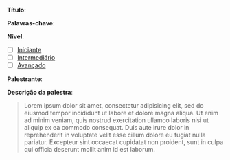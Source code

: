 <!-- Substitua os textos de exemplo ou siga suas instruções -->

**Título**: <!-- ex.: Criando aplicações com Vue.js -->

**Palavras-chave**: <!-- ex.: `vue`, `app`, `javascript` -->

**Nível**:
<!--
- [x] ex.: selecione um item abaixo com um x
-->
- [ ] [Iniciante](https://github.com/React-VIX/talks/labels/Nível%20Iniciante)
- [ ] [Intermediário](https://github.com/React-VIX/talks/labels/Nível%20Intermedi%C3%A1rio)
- [ ] [Avançado](https://github.com/React-VIX/talks/labels/Nível%20Avan%C3%A7ado)

**Palestrante**: <!-- [ex.: João da Silva](https://github.com/joao-da-silva) -->

**Descrição da palestra**:
> Lorem ipsum dolor sit amet, consectetur adipisicing elit, sed do eiusmod
tempor incididunt ut labore et dolore magna aliqua. Ut enim ad minim veniam,
quis nostrud exercitation ullamco laboris nisi ut aliquip ex ea commodo
consequat. Duis aute irure dolor in reprehenderit in voluptate velit esse
cillum dolore eu fugiat nulla pariatur. Excepteur sint occaecat cupidatat non
proident, sunt in culpa qui officia deserunt mollit anim id est laborum.

<!-- **[Slides](https://slides.com/React-VIX/talks)** (opcional) -->

<!-- **[Vídeo](https://youtube.com/React-VIX/talks)** (opcional) -->

<!-- **[GitHub](https://github.com/React-VIX/talks)** (opcional) -->
